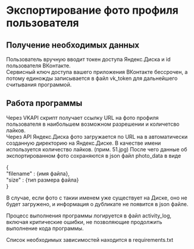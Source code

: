 # Экспортирование фото профиля пользователя
## Получение необходимых данных
Пользователь вручную вводит токен доступа Яндекс.Диска и id пользователя ВКонтакте.  
Сервисный ключ доступа вашего приложения ВКонтакте бессрочен, а потому единожды записывается в файл vk_token для дальнейшего считывания программой.

## Работа программы
Через VKAPI скрипт получает ссылку URL на фото профиля пользователя в наибольшем возможном разрешении и количетсво лайков.  
Через API Яндекс.Диска фото загружается по URL на в автоматически созданную директорию на Яндекс.Диске. В качестве имени используется количество лайков. (прим. 51.jpg) После чего данные об экспортированном фото сохраняются в json файл photo_data в виде

{  
    "filename" : {имя файла},  
    "size" : {тип размера файла}  
}

В случае, если фото с такии именем уже существует на Диске, оно не будет загружено, и информация о дубликате не появится в json файле.

Процесс выполнения программы логируется в файл activity_log, включая критические ошибки, не позволяющие продолжить выполнение кода программы.

Список необходимых зависимостей находится в requirements.txt